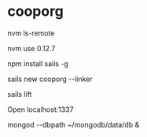 # cooporg
nvm ls-remote

nvm use 0.12.7

npm install sails -g

sails new cooporg --linker

sails lift

Open localhost:1337

mongod --dbpath ~/mongodb/data/db &
